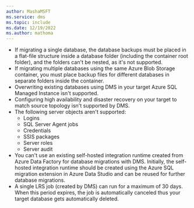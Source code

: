 ```yaml
---
author: MashaMSFT
ms.service: dms
ms.topic: include
ms.date: 12/19/2022
ms.author: mathoma
---
```


- If migrating a single database, the database backups must be placed in a flat-file structure inside a database folder (including the container root folder), and the folders can't be nested, as it's not supported.
- If migrating multiple databases using the same Azure Blob Storage container, you must place backup files for different databases in separate folders inside the container.
- Overwriting existing databases using DMS in your target Azure SQL Managed Instance isn't supported.
- Configuring high availability and disaster recovery on your target to match source topology isn't supported by DMS.
- The following server objects aren't supported:
   - Logins
   - SQL Server Agent jobs
   - Credentials
   - SSIS packages
   - Server roles
   - Server audit
- You can't use an existing self-hosted integration runtime created from Azure Data Factory for database migrations with DMS. Initially, the self-hosted integration runtime should be created using the Azure SQL migration extension in Azure Data Studio and can be reused for further database migrations.
- A single LRS job (created by DMS) can run for a maximum of 30 days. When this period expires, the job is automatically canceled thus your target database gets automatically deleted.